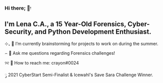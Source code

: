 ### Hi there; 📩ᵎ 
## I'm Lena C.A., a 15 Year-Old Forensics, Cyber-Security, and Python Development Enthusiast.


⊹₊ 🔭 I’m currently brainstorming for projects to work on during the summer.

⌢ 💬 Ask me questions regarding Forensics challenges!

୨୧ 📮 How to reach me: crayon#0024

 ༘ 2021 CyberStart Semi-Finalist & Icewahl's Save Sara Challenge Winner.
